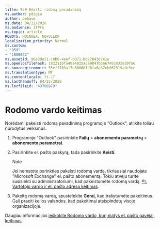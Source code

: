 ```yaml
---
title: 959 Keisti rodomą pavadinimą
ms.author: pdigia
author: pebaum
ms.date: 04/21/2020
ms.audience: ITPro
ms.topic: article
ROBOTS: NOINDEX, NOFOLLOW
localization_priority: Normal
ms.custom:
- "959"
- "1800022"
ms.assetid: 96e2de51-c8b0-4eef-b071-b02784367e1e
ms.openlocfilehash: 182211bfa48a4015a3a9847b66674838338d9fa6
ms.sourcegitcommit: 55eff703a17e500681d8fa6a87eb067019ade3cc
ms.translationtype: MT
ms.contentlocale: lt-LT
ms.lasthandoff: 04/22/2020
ms.locfileid: "43706979"
---
```

# <a name="change-your-display-name"></a>Rodomo vardo keitimas
  
Norėdami pakeisti rodomą pavadinimą programoje "Outlook", atlikite toliau nurodytus veiksmus.
  
1. Programoje "Outlook" pasirinkite **Failų** \> **abonemento parametrų** \> **abonemento parametrai**.

2. Pasirinkite el. pašto paskyrą, tada pasirinkite **Keisti**.

    > [!NOTE]
    > Jei nematote parinkties pakeisti rodomą vardą, tikriausiai naudojate "Microsoft Exchange" el. pašto abonementą. Tokiu atveju turite susisiekti su administratoriumi, kad pakeistumėte rodomą vardą. [®r. Vartotojo vardo ir el. pašto adreso keitimas](https://docs.microsoft.com/office365/admin/add-users/change-a-user-name-and-email-address).
  
3. Pakeitę rodomą vardą, spustelėkite **Gerai,** kad įrašytumėte pakeitimus. Gali praeiti kelios valandos, kad pakeitimai atsispindėtų visoje organizacijoje.

Daugiau informacijos [ieškokite Rodomo vardo, kurį matys el. pašto gavėjai, keitimas](https://support.office.com/article/2b53331a-ba2a-4803-88dc-ac9fe376c8a9.aspx).
  